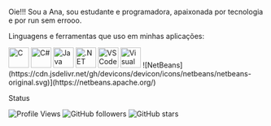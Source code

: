 Oie!!!
Sou a Ana, sou estudante e programadora, apaixonada por tecnologia e por run sem errooo.


Linguagens e ferramentas que uso em minhas aplicações: 

<p align="left">
  <img src="https://cdn.jsdelivr.net/gh/devicons/devicon/icons/c/c-original.svg" alt="C" width="40" height="40"/>
  <img src="https://cdn.jsdelivr.net/gh/devicons/devicon/icons/csharp/csharp-original.svg" alt="C#" width="40" height="40"/>
  <img src="https://cdn.jsdelivr.net/gh/devicons/devicon/icons/java/java-original.svg" alt="Java" width="40" height="40"/>
  <img src="https://cdn.jsdelivr.net/gh/devicons/devicon/icons/dot-net/dot-net-original.svg" alt=".NET" width="40" height="40"/>
  <img src="https://cdn.jsdelivr.net/gh/devicons/devicon/icons/vscode/vscode-original.svg" alt="VS Code" width="40" height="40"/>
  <img src="https://cdn.jsdelivr.net/gh/devicons/devicon/icons/visualstudio/visualstudio-original.svg" alt="Visual Studio" width="40" height="40"/>
  ![NetBeans](https://cdn.jsdelivr.net/gh/devicons/devicon/icons/netbeans/netbeans-original.svg)](https://netbeans.apache.org/)



</p>


Status 

![Profile Views](https://komarev.com/ghpvc/?username=anacarolcord&style=flat-square)
![GitHub followers](https://img.shields.io/github/followers/anacarolcord?style=flat-square&label=Followers)
![GitHub stars](https://img.shields.io/github/stars/anacarolcord?style=flat-square&label=Stars)

